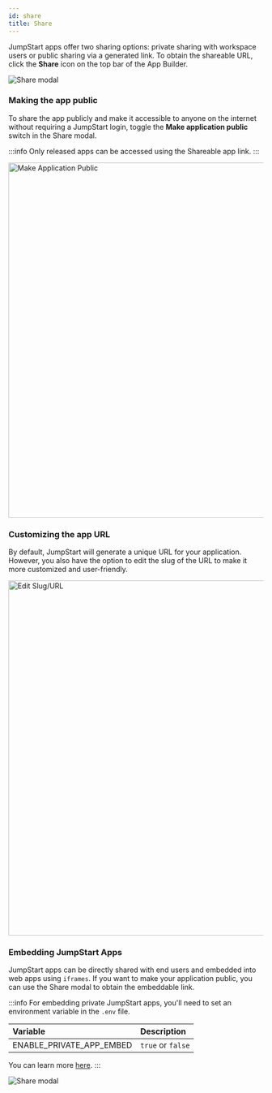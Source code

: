 ```yaml
---
id: share
title: Share
---
```


JumpStart apps offer two sharing options: private sharing with workspace users or public sharing via a generated link. To obtain the shareable URL, click the **Share** icon on the top bar of the App Builder.

<div style={{textAlign: 'center'}}>

<img className="screenshot-full" src="/img/v2-beta/app-builder/share/share-app-v2.gif" alt="Share modal" />

</div>

### Making the app public

To share the app publicly and make it accessible to anyone on the internet without requiring a JumpStart login, toggle the **Make application public** switch in the Share modal.

:::info
Only released apps can be accessed using the Shareable app link.
:::

<div style={{textAlign: 'left'}}>

<img className="screenshot-full" src="/img/v2-beta/app-builder/share/make-application-public-v2.png" alt="Make Application Public" width='700'/>

</div>

### Customizing the app URL

By default, JumpStart will generate a unique URL for your application. However, you also have the option to edit the slug of the URL to make it more customized and user-friendly.

<div style={{textAlign: 'left'}}>

<img className="screenshot-full" src="/img/v2-beta/app-builder/share/edit-slug-v2.png" alt="Edit Slug/URL" width='700'/>

</div>

### Embedding JumpStart Apps

JumpStart apps can be directly shared with end users and embedded into web apps using `iframes`. If you want to make your application public, you can use the Share modal to obtain the embeddable link.

:::info
For embedding private JumpStart apps, you'll need to set an environment variable in the `.env` file.

| Variable        | Description                           |
|:-------------- |:------------------------------------ |
| ENABLE_PRIVATE_APP_EMBED | `true` or `false` |

You can learn more [here](/docs/setup/env-vars#enabling-embedding-of-private-apps).
:::

<div style={{textAlign: 'center'}}>

<img className="screenshot-full" src="/img/v2-beta/app-builder/share/embeddtj.gif" alt="Share modal" />

</div>